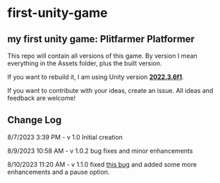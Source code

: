 # first-unity-game

## my first unity game: Plitfarmer Platformer

This repo will contain all versions of this game.
By version I mean everything in the Assets folder, plus the built version.

If you want to rebuild it, I am using Unity version [**2022.3.6f1**](https://unity.com/releases/editor/whats-new/2022.3.6).

If you want to contribute with your ideas, create an issue. All ideas and feedback are welcome!

## Change Log

8/7/2023 3:39 PM - v 1.0 Initial creation

8/9/2023 10:58 AM - v 1.0.2 bug fixes and minor enhancements

8/10/2023 11:20 AM - v 1.1.0 fixed [this bug](https://github.com/meowdog011011/first-unity-game/issues/1) and added some more enhancements and a pause option.
